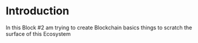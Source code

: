 # Introduction 
In this Block #2 am trying to create Blockchain basics things 
to scratch the surface of this Ecosystem 

 